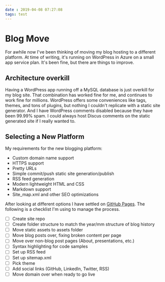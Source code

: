 ```yaml
---
date : 2019-04-08 07:27:08
tags: test
---
```

# Blog Move

For awhile now I've been thinking of moving my blog hosting to a different platform. At time of writing, it's running on WordPress in Azure on a small app service plan. It's been fine, but there are things to improve.

## Architecture overkill

Having a WordPress app running off a MySQL database is just overkill for my blog site. That combination has worked fine for me, and continues to work fine for millions. WordPress offers some conveniences like tags, themes, and tons of plugins, but nothing I couldn't replicate with a static site generator. And I have WordPress comments disabled because they have been 99.99% spam. I could always host Discus comments on the static generated site if I really wanted to.

## Selecting a New Platform

My requirements for the new blogging platform:

- Custom domain name support
- HTTPS support
- Pretty URLs
- Simple commit/push static site generation/publish
- RSS feed generation
- Modern lightweight HTML and CSS
- Markdown support
- Site_map.xml and other SEO optimizations

After looking at different options I have settled on [GitHub Pages](https://pages.github.com/). The following is a checklist I'm using to manage the process.

- [ ] Create site repo
- [ ] Create folder structure to match the year/mm structure of blog history
- [ ] Move static assets to assets folder
- [ ] Move blog posts over, fixing broken content per page
- [ ] Move over non-blog post pages (About, presentations, etc.)
- [ ] Syntax highlighting for code samples
- [ ] Set up RSS feed
- [ ] Set up sitemap.xml
- [ ] Pick theme
- [ ] Add social links (GitHub, LinkedIn, Twitter, RSS)
- [ ] Move domain over when ready to go live
